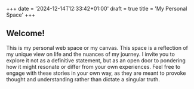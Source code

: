 +++
date = '2024-12-14T12:33:42+01:00'
draft = true
title = 'My Personal Space'
+++

## Welcome!

This is my personal web space or my canvas. This space is a reflection of my unique view on life and the nuances of my journey. I invite you to explore it not as a definitive statement, but as an open door to pondering how it might resonate or differ from your own experiences. Feel free to engage with these stories in your own way, as they are meant to provoke thought and understanding rather than dictate a singular truth.
